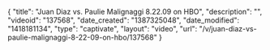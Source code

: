 {
    "title": "Juan Diaz vs. Paulie Malignaggi 8.22.09 on HBO",
    "description": "",
    "videoid": "137568",
    "date_created": "1387325048",
    "date_modified": "1418181134",
    "type": "captivate",
    "layout": "video",
    "url": "\/v\/juan-diaz-vs-paulie-malignaggi-8-22-09-on-hbo\/137568"
}
